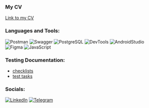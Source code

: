 ### My CV
[Link to my CV](https://hh.ru/resume/9bb8caffff01ce38ac0039ed1f324933424d75 "Ссылка на hh.ru")

### Languages and Tools:
![Postman](https://img.shields.io/badge/-Postman-090909?style=for-the-badge&logo=Postman&logoColor=FF6C37)
![Swagger](https://img.shields.io/badge/-Swagger-090909?style=for-the-badge&logo=Swagger&logoColor=85EA2D)
![PostgreSQL](https://img.shields.io/badge/-PostgreSQL-090909?style=for-the-badge&logo=PostgreSQL&logoColor=4169E1)
![DevTools](https://img.shields.io/badge/-DevTools-090909?style=for-the-badge&logo=GoogleChrome&logoColor=4285F4)
![AndroidStudio](https://img.shields.io/badge/-AndroidStudio-090909?style=for-the-badge&logo=AndroidStudio&logoColor=3DDC84)
![Figma](https://img.shields.io/badge/-Figma-090909?style=for-the-badge&logo=Figma&logoColor=F24E1E)
![JavaScript](https://img.shields.io/badge/-JavaScript-090909?style=for-the-badge&logo=JavaScript&logoColor=E9D54D)

### Testing Documentation:
* [checklists](https://github.com/rakhmatullinea/checklists.git "Репозиторий с чек-листами")
* [test tasks](https://drive.google.com/drive/folders/1T973cQ8Hz6Grc4bdHPOV9oKBPh7DTmBh?usp=share_link "Тестовые задания, выполненные при поиске работы")

### Socials:
[![LinkedIn](https://img.shields.io/badge/-LinkedIn-090909?style=for-the-badge&logo=linkedin&logoColor=007BB6)](https://www.linkedin.com/in/эдгар-рахматуллин-0537aa263/)
[![Telegram](https://img.shields.io/badge/-Telegram-090909?style=for-the-badge&logo=telegram&logoColor=27A0D9)](https://t.me/edgar_QA_engineer)
